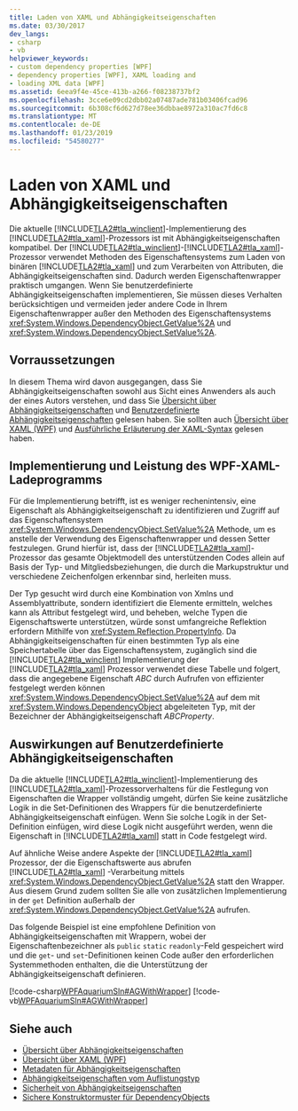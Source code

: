 ```yaml
---
title: Laden von XAML und Abhängigkeitseigenschaften
ms.date: 03/30/2017
dev_langs:
- csharp
- vb
helpviewer_keywords:
- custom dependency properties [WPF]
- dependency properties [WPF], XAML loading and
- loading XML data [WPF]
ms.assetid: 6eea9f4e-45ce-413b-a266-f08238737bf2
ms.openlocfilehash: 3cce6e09cd2dbb02a07487ade781b03406fcad96
ms.sourcegitcommit: 6b308cf6d627d78ee36dbbae8972a310ac7fd6c8
ms.translationtype: MT
ms.contentlocale: de-DE
ms.lasthandoff: 01/23/2019
ms.locfileid: "54580277"
---
```

# <a name="xaml-loading-and-dependency-properties"></a>Laden von XAML und Abhängigkeitseigenschaften
Die aktuelle [!INCLUDE[TLA2#tla_winclient](../../../../includes/tla2sharptla-winclient-md.md)]-Implementierung des [!INCLUDE[TLA2#tla_xaml](../../../../includes/tla2sharptla-xaml-md.md)]-Prozessors ist mit Abhängigkeitseigenschaften kompatibel. Der [!INCLUDE[TLA2#tla_winclient](../../../../includes/tla2sharptla-winclient-md.md)]-[!INCLUDE[TLA2#tla_xaml](../../../../includes/tla2sharptla-xaml-md.md)]-Prozessor verwendet Methoden des Eigenschaftensystems zum Laden von binären [!INCLUDE[TLA2#tla_xaml](../../../../includes/tla2sharptla-xaml-md.md)] und zum Verarbeiten von Attributen, die Abhängigkeitseigenschaften sind. Dadurch werden Eigenschaftenwrapper praktisch umgangen. Wenn Sie benutzerdefinierte Abhängigkeitseigenschaften implementieren, Sie müssen dieses Verhalten berücksichtigen und vermeiden jeder andere Code in Ihrem Eigenschaftenwrapper außer den Methoden des Eigenschaftensystems <xref:System.Windows.DependencyObject.GetValue%2A> und <xref:System.Windows.DependencyObject.SetValue%2A>.  
  
  
<a name="prerequisites"></a>   
## <a name="prerequisites"></a>Vorraussetzungen  
 In diesem Thema wird davon ausgegangen, dass Sie Abhängigkeitseigenschaften sowohl aus Sicht eines Anwenders als auch der eines Autors verstehen, und dass Sie [Übersicht über Abhängigkeitseigenschaften](../../../../docs/framework/wpf/advanced/dependency-properties-overview.md) und [Benutzerdefinierte Abhängigkeitseigenschaften](../../../../docs/framework/wpf/advanced/custom-dependency-properties.md) gelesen haben. Sie sollten auch [Übersicht über XAML (WPF)](../../../../docs/framework/wpf/advanced/xaml-overview-wpf.md) und [Ausführliche Erläuterung der XAML-Syntax](../../../../docs/framework/wpf/advanced/xaml-syntax-in-detail.md) gelesen haben.  
  
<a name="implementation"></a>   
## <a name="the-wpf-xaml-loader-implementation-and-performance"></a>Implementierung und Leistung des WPF-XAML-Ladeprogramms  
 Für die Implementierung betrifft, ist es weniger rechenintensiv, eine Eigenschaft als Abhängigkeitseigenschaft zu identifizieren und Zugriff auf das Eigenschaftensystem <xref:System.Windows.DependencyObject.SetValue%2A> Methode, um es anstelle der Verwendung des Eigenschaftenwrapper und dessen Setter festzulegen. Grund hierfür ist, dass der [!INCLUDE[TLA2#tla_xaml](../../../../includes/tla2sharptla-xaml-md.md)]-Prozessor das gesamte Objektmodell des unterstützenden Codes allein auf Basis der Typ- und Mitgliedsbeziehungen, die durch die Markupstruktur und verschiedene Zeichenfolgen erkennbar sind, herleiten muss.  
  
 Der Typ gesucht wird durch eine Kombination von Xmlns und Assemblyattribute, sondern identifiziert die Elemente ermitteln, welches kann als Attribut festgelegt wird, und beheben, welche Typen die Eigenschaftswerte unterstützen, würde sonst umfangreiche Reflektion erfordern Mithilfe von <xref:System.Reflection.PropertyInfo>. Da Abhängigkeitseigenschaften für einen bestimmten Typ als eine Speichertabelle über das Eigenschaftensystem, zugänglich sind die [!INCLUDE[TLA2#tla_winclient](../../../../includes/tla2sharptla-winclient-md.md)] Implementierung der [!INCLUDE[TLA2#tla_xaml](../../../../includes/tla2sharptla-xaml-md.md)] Prozessor verwendet diese Tabelle und folgert, dass die angegebene Eigenschaft *ABC* durch Aufrufen von effizienter festgelegt werden können <xref:System.Windows.DependencyObject.SetValue%2A> auf dem mit <xref:System.Windows.DependencyObject> abgeleiteten Typ, mit der Bezeichner der Abhängigkeitseigenschaft *ABCProperty*.  
  
<a name="implications"></a>   
## <a name="implications-for-custom-dependency-properties"></a>Auswirkungen auf Benutzerdefinierte Abhängigkeitseigenschaften  
 Da die aktuelle [!INCLUDE[TLA2#tla_winclient](../../../../includes/tla2sharptla-winclient-md.md)]-Implementierung des [!INCLUDE[TLA2#tla_xaml](../../../../includes/tla2sharptla-xaml-md.md)]-Prozessorverhaltens für die Festlegung von Eigenschaften die Wrapper vollständig umgeht, dürfen Sie keine zusätzliche Logik in die Set-Definitionen des Wrappers für die benutzerdefinierte Abhängigkeitseigenschaft einfügen. Wenn Sie solche Logik in der Set-Definition einfügen, wird diese Logik nicht ausgeführt werden, wenn die Eigenschaft in [!INCLUDE[TLA2#tla_xaml](../../../../includes/tla2sharptla-xaml-md.md)] statt in Code festgelegt wird.  
  
 Auf ähnliche Weise andere Aspekte der [!INCLUDE[TLA2#tla_xaml](../../../../includes/tla2sharptla-xaml-md.md)] Prozessor, der die Eigenschaftswerte aus abrufen [!INCLUDE[TLA2#tla_xaml](../../../../includes/tla2sharptla-xaml-md.md)] -Verarbeitung mittels <xref:System.Windows.DependencyObject.GetValue%2A> statt den Wrapper. Aus diesem Grund zudem sollten Sie alle von zusätzlichen Implementierung in der `get` Definition außerhalb der <xref:System.Windows.DependencyObject.GetValue%2A> aufrufen.  
  
 Das folgende Beispiel ist eine empfohlene Definition von Abhängigkeitseigenschaften mit Wrappern, wobei der Eigenschaftenbezeichner als `public` `static` `readonly`-Feld gespeichert wird und die `get`- und `set`-Definitionen keinen Code außer den erforderlichen Systemmethoden enthalten, die die Unterstützung der Abhängigkeitseigenschaft definieren.  
  
 [!code-csharp[WPFAquariumSln#AGWithWrapper](../../../../samples/snippets/csharp/VS_Snippets_Wpf/WPFAquariumSln/CSharp/WPFAquariumObjects/Class1.cs#agwithwrapper)]
 [!code-vb[WPFAquariumSln#AGWithWrapper](../../../../samples/snippets/visualbasic/VS_Snippets_Wpf/WPFAquariumSln/visualbasic/wpfaquariumobjects/class1.vb#agwithwrapper)]  
  
## <a name="see-also"></a>Siehe auch
- [Übersicht über Abhängigkeitseigenschaften](../../../../docs/framework/wpf/advanced/dependency-properties-overview.md)
- [Übersicht über XAML (WPF)](../../../../docs/framework/wpf/advanced/xaml-overview-wpf.md)
- [Metadaten für Abhängigkeitseigenschaften](../../../../docs/framework/wpf/advanced/dependency-property-metadata.md)
- [Abhängigkeitseigenschaften vom Auflistungstyp](../../../../docs/framework/wpf/advanced/collection-type-dependency-properties.md)
- [Sicherheit von Abhängigkeitseigenschaften](../../../../docs/framework/wpf/advanced/dependency-property-security.md)
- [Sichere Konstruktormuster für DependencyObjects](../../../../docs/framework/wpf/advanced/safe-constructor-patterns-for-dependencyobjects.md)
